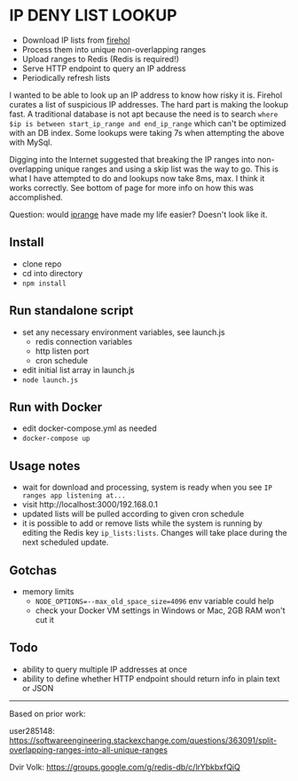 # IP DENY LIST LOOKUP
* Download IP lists from [firehol](https://iplists.firehol.org/)
* Process them into unique non-overlapping ranges
* Upload ranges to Redis (Redis is required!)
* Serve HTTP endpoint to query an IP address
* Periodically refresh lists

I wanted to be able to look up an IP address to know how risky it is. Firehol curates a list of suspicious IP addresses. The hard part is making the lookup fast. A traditional database is not apt because the need is to search `where $ip is between start_ip_range and end_ip_range` which can't be optimized with an DB index. Some lookups were taking 7s when attempting the above with MySql.

Digging into the Internet suggested that breaking the IP ranges into non-overlapping unique ranges and using a skip list was the way to go. This is what I have attempted to do and lookups now take 8ms, max. I think it works correctly. See bottom of page for more info on how this was accomplished.

Question: would [iprange](https://github.com/firehol/iprange/wiki) have made my life easier? Doesn't look like it.

## Install
* clone repo
* cd into directory
* `npm install`

## Run standalone script
* set any necessary environment variables, see launch.js
  * redis connection variables
  * http listen port
  * cron schedule
* edit initial list array in launch.js
* `node launch.js`

## Run with Docker
* edit docker-compose.yml as needed
* `docker-compose up`

## Usage notes
* wait for download and processing, system is ready when you see `IP ranges app listening at...`
* visit http://localhost:3000/192.168.0.1
* updated lists will be pulled according to given cron schedule
* it is possible to add or remove lists while the system is running by editing the Redis key `ip_lists:lists`. Changes will take place during the next scheduled update.

## Gotchas
* memory limits
  * `NODE_OPTIONS=--max_old_space_size=4096` env variable could help
  * check your Docker VM settings in Windows or Mac, 2GB RAM won't cut it

## Todo
* ability to query multiple IP addresses at once
* ability to define whether HTTP endpoint should return info in plain text or JSON
 
-------------------------------------------
Based on prior work:

user285148: https://softwareengineering.stackexchange.com/questions/363091/split-overlapping-ranges-into-all-unique-ranges

Dvir Volk: https://groups.google.com/g/redis-db/c/lrYbkbxfQiQ
